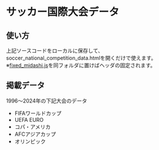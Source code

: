 # サッカー国際大会データ

## 使い方

上記ソースコードをローカルに保存して、soccer_national_competition_data.htmlを開くだけで使えます。  
※[fixed_midashi.js](https://hp.vector.co.jp/authors/VA056612/fixed_midashi/manual/index.html)を同フォルダに置けばヘッダの固定されます。

## 掲載データ

1996～2024年の下記大会のデータ
- FIFAワールドカップ
- UEFA EURO
- コパ・アメリカ
- AFCアジアカップ
- オリンピック
